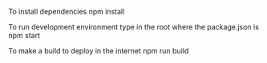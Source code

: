 To install dependencies
npm install

To run development environment type in the root where the package.json is
npm start

To make a build to deploy in the internet
npm run build
